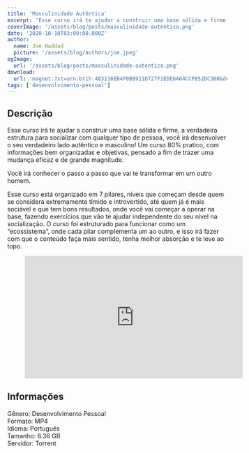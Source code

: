 ```yaml
---
title: 'Masculinidade Autêntica'
excerpt: 'Esse curso irá te ajudar a construir uma base sólida e firme, a verdadeira estrutura para socializar com qualquer tipo de pessoa, você irá desenvolver o seu verdadeiro lado autêntico e masculino! Um curso 80% pratico, com informações bem organizadas e objetivas, pensado a fim de trazer uma'
coverImage: '/assets/blog/posts/masculinidade-autentica.png'
date: '2020-10-10T03:00:00.000Z'
author:
  name: Joe Haddad
  picture: '/assets/blog/authors/joe.jpeg'
ogImage:
  url: '/assets/blog/posts/masculinidade-autentica.png'
download:
  url: 'magnet:?xt=urn:btih:483116EB4F0B8911D727F1EDE6A64CCFB52DC360&dn=Masculinidade%20Aut%c3%aantica%20-%20Ruan%20Lisboa&tr=udp%3a%2f%2ftracker.openbittorrent.com%3a1337%2fannounce&tr=udp%3a%2f%2ftracker.opentrackr.org%3a1337%2fannounce'
tags: ['desenvolvimento-pessoal']
---
```

<h2>Descrição</h2>
<p></p><p>Esse curso irá te ajudar a construir uma base sólida e firme, a verdadeira estrutura para socializar com qualquer tipo de pessoa, você irá desenvolver o seu verdadeiro lado autêntico e masculino! Um curso 80% pratico, com informações bem organizadas e objetivas, pensado a fim de trazer uma mudança eficaz e de grande magnitude.</p><p>Você irá conhecer o passo a passo que vai te transformar em um outro homem.</p><p>Esse curso está organizado em 7 pilares, níveis que começam desde quem se considera extremamente tímido e introvertido, até quem já é mais sociável e que tem bons resultados, onde você vai começar a operar na base, fazendo exercícios que vão te ajudar independente do seu nível na socialização. O curso foi estruturado para funcionar como um “ecossistema”, onde cada pilar complementa um ao outro, e isso irá fazer com que o conteúdo faça mais sentido, tenha melhor absorção e te leve ao topo.</p><figure class="wp-block-embed-vimeo aligncenter wp-block-embed is-type-video is-provider-vimeo wp-embed-aspect-16-9 wp-has-aspect-ratio"><div class="wp-block-embed__wrapper">
<iframe allow="autoplay; fullscreen" allowfullscreen="" frameborder="0" height="281" src="https://player.vimeo.com/video/359903469?dnt=1&amp;app_id=122963" title="[RMA] MASCULINIDADE AUT&amp;Ecirc;NTICA" width="500"></iframe>
</div></figure><h2>Informações</h2><p>Gênero: Desenvolvimento Pessoal<br/>Formato: MP4<br/>Idioma: Português<br/>Tamanho: 6.36 GB<br/>Servidor: Torrent</p>